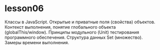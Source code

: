 # lesson06
Классы в JavaScript. Открытые и приватные поля (свойства) объектов. Контекст выполнения, понятие глобального объекта (globalThis/window). Принципы модульного (Unit) тестирования программного обеспечения. Структура данных Set (множество). Замеры времени выполнения.
